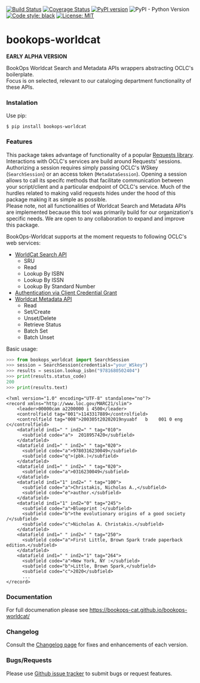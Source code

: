 [![Build Status](https://travis-ci.com/BookOps-CAT/bookops-worldcat.svg?branch=master)](https://travis-ci.com/BookOps-CAT/bookops-worldcat) [![Coverage Status](https://coveralls.io/repos/github/BookOps-CAT/bookops-worldcat/badge.svg?branch=master&service=github)](https://coveralls.io/github/BookOps-CAT/bookops-worldcat?branch=master) [![PyPI version](https://badge.fury.io/py/bookops-worldcat.svg)](https://badge.fury.io/py/bookops-worldcat) ![PyPI - Python Version](https://img.shields.io/pypi/pyversions/bookops-worldcat) [![Code style: black](https://img.shields.io/badge/code%20style-black-000000.svg)](https://github.com/psf/black) [![License: MIT](https://img.shields.io/badge/License-MIT-yellow.svg)](https://opensource.org/licenses/MIT)    

# bookops-worldcat  
**EARLY ALPHA VERSION**

BookOps Worldcat Search and Metadata APIs wrappers abstracting OCLC's boilerplate.  
Focus is on selected, relevant to our cataloging department functionality of these APIs.  

### Instalation

Use pip:

`$ pip install bookops-worldcat`


### Features

This package takes advantage of functionality of a popular [Requests library](https://requests.readthedocs.io/en/master/). Interactions with OCLC's services are build around Requests' sessions. Authorizing a session requires simply passing OCLC's WSkey (`SearchSession`) or an access token (`MetadataSession`). Opening a session allows to call its specifc methods that facilitate communication between your script/client and a particular endpoint of OCLC's service. Much of the hurdles related to making valid requests hides under the hood of this package making it as simple as possible.  
Please note, not all functionalities of Worldcat Search and Metadata APIs are implemented because this tool was primarily build for our organization's specific needs. We are open to any collaboration to expand and improve this package.  

BookOps-Worldcat supports at the moment requests to following OCLC's web services:  

+ [WorldCat Search API](https://www.oclc.org/developer/develop/web-services/worldcat-search-api.en.html
)  
    + SRU
    + Read
    + Lookup By ISBN
    + Lookup By ISSN
    + Lookup By Standard Number
+ [Authentication via Client Credential Grant](https://www.oclc.org/developer/develop/authentication/oauth/client-credentials-grant.en.html)
+ [Worldcat Metadata API](https://www.oclc.org/developer/develop/web-services/worldcat-metadata-api.en.html)
    + Read
    + Set/Create
    + Unset/Delete
    + Retrieve Status
    + Batch Set
    + Batch Unset


Basic usage:
```python
>>> from bookops_worldcat import SearchSession
>>> session = SearchSession(credentials="your_WSkey")
>>> results = session.lookup_isbn("9781680502404")
>>> print(results.status_code)
200
>>> print(results.text)
```
```
<?xml version="1.0" encoding="UTF-8" standalone="no"?>
<record xmlns="http://www.loc.gov/MARC21/slim">
    <leader>00000cam a2200000 i 4500</leader>
    <controlfield tag="001">1143317889</controlfield>
    <controlfield tag="008">200305t20202019nyuabf   b    001 0 eng c</controlfield>
    <datafield ind1=" " ind2=" " tag="010">
      <subfield code="a">  2018957420</subfield>
    </datafield>
    <datafield ind1=" " ind2=" " tag="020">
      <subfield code="a">9780316230049</subfield>
      <subfield code="q">(pbk.)</subfield>
    </datafield>
    <datafield ind1=" " ind2=" " tag="020">
      <subfield code="a">0316230049</subfield>
    </datafield>
    <datafield ind1="1" ind2=" " tag="100">
      <subfield code="a">Christakis, Nicholas A.,</subfield>
      <subfield code="e">author.</subfield>
    </datafield>
    <datafield ind1="1" ind2="0" tag="245">
      <subfield code="a">Blueprint :</subfield>
      <subfield code="b">the evolutionary origins of a good society /</subfield>
      <subfield code="c">Nicholas A. Christakis.</subfield>
    </datafield>
    <datafield ind1=" " ind2=" " tag="250">
      <subfield code="a">First Little, Brown Spark trade paperback edition.</subfield>
    </datafield>
    <datafield ind1=" " ind2="1" tag="264">
      <subfield code="a">New York, NY :</subfield>
      <subfield code="b">Little, Brown Spark,</subfield>
      <subfield code="c">2020</subfield>
      ...
</record>
```


### Documentation

For full documenation please see https://bookops-cat.github.io/bookops-worldcat/

### Changelog

Consult the [Changelog page](https://bookops-cat.github.io/bookops-worldcat/changelog/) for fixes and enhancements of each version. 

### Bugs/Requests  

Please use [Github issue tracker](https://github.com/BookOps-CAT/bookops-worldcat/issues) to submit bugs or request features.